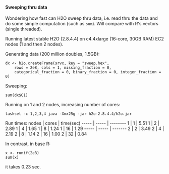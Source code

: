 
#### Sweeping thru data

Wondering how fast can H2O sweep thru data, i.e. read thru the data and do some simple 
computation (such as `sum`). Will compare with R's vectors (single threaded).

Running latest stable H2O (2.8.4.4) on c4.4xlarge (16-core, 30GB RAM) EC2 nodes (1 and then 2 nodes).

Generating data (200 million doubles, 1.5GB):
```
dx <- h2o.createFrame(srvx, key = "sweep.hex", 
    rows = 2e8, cols = 1, missing_fraction = 0,
    categorical_fraction = 0, binary_fraction = 0, integer_fraction = 0)
```

Sweeping:
```
sum(dx$C1)
```

Running on 1 and 2 nodes, increasing number of cores:
```
taskset -c 1,2,3,4 java -Xmx25g -jar h2o-2.8.4.4/h2o.jar 
```

Run times:
nodes | cores | time(sec)
----- | ----- | --------
1     |   1   | 5.51
1     |   2   | 2.89
1     |   4   | 1.65
1     |   8   | 1.24
1     |  16   | 1.29
----- | ----- | -------
2     |   2   | 3.49
2     |   4   | 2.19
2     |   8   | 1.14
2     |  16   | 1.00
2     |  32   | 0.84


In contrast, in base R:
```
x <- runif(2e8)
sum(x)
```
it takes 0.23 sec.




